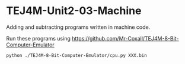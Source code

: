 # TEJ4M-Unit2-03-Machine

Adding and subtracting programs written in machine code.

Run these programs using https://github.com/Mr-Coxall/TEJ4M-8-Bit-Computer-Emulator

```console
python ./TEJ4M-8-Bit-Computer-Emulator/cpu.py XXX.bin
```
